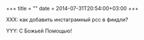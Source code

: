 +++
title = ""
date = 2014-07-31T20:54:00+03:00
+++

XXX: как добавить инстаграмный рсс в фиидли?


YYY: С Божьей Помощью!



